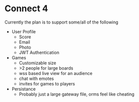 # Connect 4

Currently the plan is to support some/all of the following
- User Profile
    - Score
    - Email
    - Photo
    - JWT Authentication
- Games
    - Customizable size
    - \>2 people for large boards
    - wss based live view for an audience
    - chat with emotes
    - invites for games to players
- Persistance
    -  Probably just a large gateway file, orms feel like cheating
